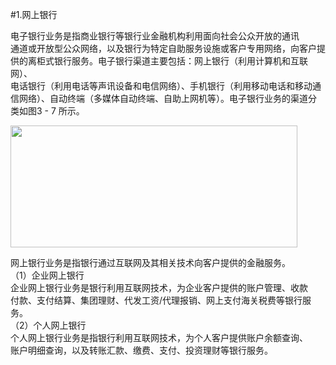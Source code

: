 #1.网上银行
<p>电子银行业务是指商业银行等银行业金融机构利用面向社会公众开放的通讯<br />
      通道或开放型公众网络，以及银行为特定自助服务设施或客户专用网络，向客户提<br />
      供的离柜式银行服务。电子银行渠道主要包括：网上银行（利用计算机和互联网）、<br />
      电话银行（利用电话等声讯设备和电信网络）、手机银行（利用移动电话和移动通<br />
      信网络）、自动终端（多媒体自动终端、自助上网机等）。电子银行业务的渠道分<br />
      类如图3 - 7 所示。</p>
    <p><img src="http://i.teamkn.com/i/zut79CVY.png" width="459" height="195" /></p>
    <p>网上银行业务是指银行通过互联网及其相关技术向客户提供的金融服务。<br />
      （1）企业网上银行<br />
      企业网上银行业务是银行利用互联网技术，为企业客户提供的账户管理、收款<br />
      付款、支付结算、集团理财、代发工资/代理报销、网上支付海关税费等银行服务。<br />
      （2）个人网上银行<br />
      个人网上银行业务是指银行利用互联网技术，为个人客户提供账户余额查询、<br />
    账户明细查询，以及转账汇款、缴费、支付、投资理财等银行服务。</p>